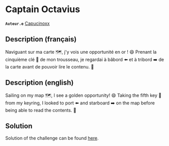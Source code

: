 # Captain Octavius

**`Auteur.e`** [Capucinoxx](https://github.com/Capucinoxx)

## Description (français)

Naviguant sur ma carte 🗺️, j'y vois une opportunité en or ! 😄 Prenant la cinquième clé 🔑 de mon trousseau, je regardai à bâbord ⬅️ et à tribord ➡️ de la carte avant de pouvoir lire le contenu. 🧭

## Description (english)

Sailing on my map 🗺️, I see a golden opportunity! 😄 Taking the fifth key 🔑 from my keyring, I looked to port ⬅️ and starboard ➡️ on the map before being able to read the contents. 🧭

## Solution

Solution of the challenge can be found [here](solution/).